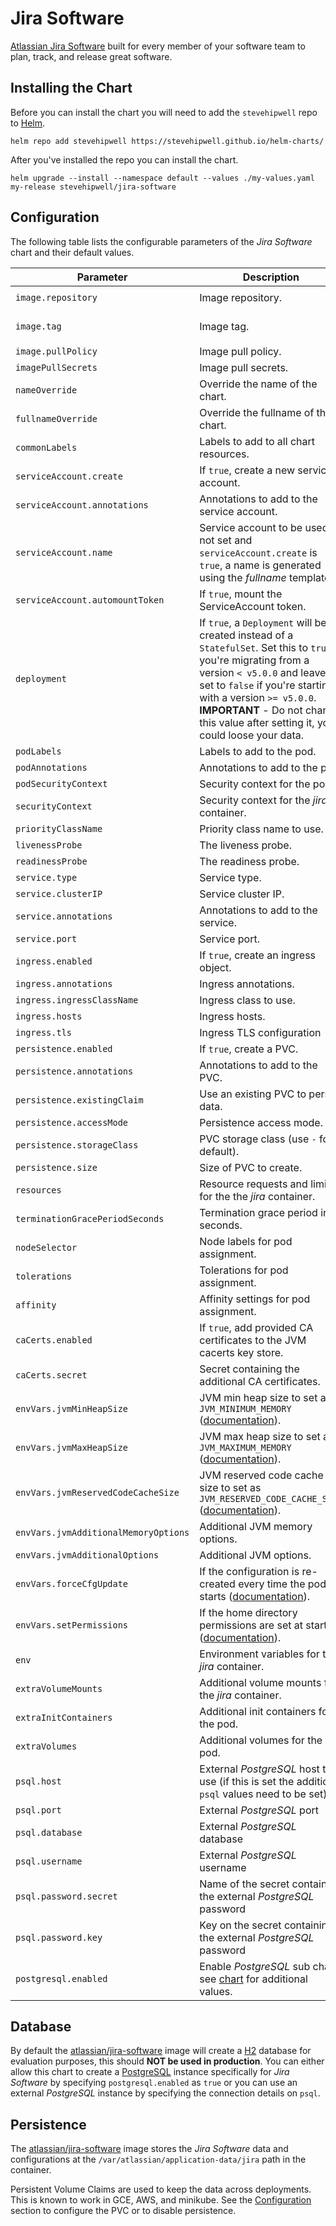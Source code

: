 # Jira Software

[Atlassian Jira Software](https://www.atlassian.com/software/jira) built for every member of your software team to plan, track, and release great software.

## Installing the Chart

Before you can install the chart you will need to add the `stevehipwell` repo to [Helm](https://helm.sh/).

```shell
helm repo add stevehipwell https://stevehipwell.github.io/helm-charts/
```

After you've installed the repo you can install the chart.

```shell
helm upgrade --install --namespace default --values ./my-values.yaml my-release stevehipwell/jira-software
```

## Configuration

The following table lists the configurable parameters of the _Jira Software_ chart and their default values.

| Parameter                            | Description                                                                                                                                                                                                                                                                                             | Default                         |
| ------------------------------------ | ------------------------------------------------------------------------------------------------------------------------------------------------------------------------------------------------------------------------------------------------------------------------------------------------------- | ------------------------------- |
| `image.repository`                   | Image repository.                                                                                                                                                                                                                                                                                       | `atlassian/jira-software`       |
| `image.tag`                          | Image tag.                                                                                                                                                                                                                                                                                              | `{{ .Chart.AppVersion }}-jdk11` |
| `image.pullPolicy`                   | Image pull policy.                                                                                                                                                                                                                                                                                      | `IfNotPresent`                  |
| `imagePullSecrets`                   | Image pull secrets.                                                                                                                                                                                                                                                                                     | `[]`                            |
| `nameOverride`                       | Override the name of the chart.                                                                                                                                                                                                                                                                         | `null`                          |
| `fullnameOverride`                   | Override the fullname of the chart.                                                                                                                                                                                                                                                                     | `null`                          |
| `commonLabels`                       | Labels to add to all chart resources.                                                                                                                                                                                                                                                                   | `{}`                            |
| `serviceAccount.create`              | If `true`, create a new service account.                                                                                                                                                                                                                                                                | `true`                          |
| `serviceAccount.annotations`         | Annotations to add to the service account.                                                                                                                                                                                                                                                              | `{}`                            |
| `serviceAccount.name`                | Service account to be used. If not set and `serviceAccount.create` is `true`, a name is generated using the _fullname_ template.                                                                                                                                                                        | `null`                          |
| `serviceAccount.automountToken`      | If `true`, mount the ServiceAccount token.                                                                                                                                                                                                                                                              | `false`                         |
| `deployment`                         | If `true`, a `Deployment` will be created instead of a `StatefulSet`. Set this to `true` if you're migrating from a version `< v5.0.0` and leave it set to `false` if you're starting with a version `>= v5.0.0`. **IMPORTANT** - Do not change this value after setting it, you could loose your data. | `false`                         |
| `podLabels`                          | Labels to add to the pod.                                                                                                                                                                                                                                                                               | `{}`                            |
| `podAnnotations`                     | Annotations to add to the pod.                                                                                                                                                                                                                                                                          | `{}`                            |
| `podSecurityContext`                 | Security context for the pod.                                                                                                                                                                                                                                                                           | `{fsGroup: 2001}`               |
| `securityContext`                    | Security context for the _jira_ container.                                                                                                                                                                                                                                                              | `{}`                            |
| `priorityClassName`                  | Priority class name to use.                                                                                                                                                                                                                                                                             | `""`                            |
| `livenessProbe`                      | The liveness probe.                                                                                                                                                                                                                                                                                     | See _values.yaml_               |
| `readinessProbe`                     | The readiness probe.                                                                                                                                                                                                                                                                                    | See _values.yaml_               |
| `service.type`                       | Service type.                                                                                                                                                                                                                                                                                           | `ClusterIP`                     |
| `service.clusterIP`                  | Service cluster IP.                                                                                                                                                                                                                                                                                     | `null`                          |
| `service.annotations`                | Annotations to add to the service.                                                                                                                                                                                                                                                                      | `{}`                            |
| `service.port`                       | Service port.                                                                                                                                                                                                                                                                                           | `443`                           |
| `ingress.enabled`                    | If `true`, create an ingress object.                                                                                                                                                                                                                                                                    | `false`                         |
| `ingress.annotations`                | Ingress annotations.                                                                                                                                                                                                                                                                                    | `{}`                            |
| `ingress.ingressClassName`           | Ingress class to use.                                                                                                                                                                                                                                                                                   | `""`                            |
| `ingress.hosts`                      | Ingress hosts.                                                                                                                                                                                                                                                                                          | `[]`                            |
| `ingress.tls`                        | Ingress TLS configuration                                                                                                                                                                                                                                                                               | `[]`                            |
| `persistence.enabled`                | If `true`, create a PVC.                                                                                                                                                                                                                                                                                | `false`                         |
| `persistence.annotations`            | Annotations to add to the PVC.                                                                                                                                                                                                                                                                          | `{}`                            |
| `persistence.existingClaim`          | Use an existing PVC to persist data.                                                                                                                                                                                                                                                                    | `null`                          |
| `persistence.accessMode`             | Persistence access mode.                                                                                                                                                                                                                                                                                | `ReadWriteOnce`                 |
| `persistence.storageClass`           | PVC storage class (use `-` for default).                                                                                                                                                                                                                                                                | `standard`                      |
| `persistence.size`                   | Size of PVC to create.                                                                                                                                                                                                                                                                                  | `8Gi`                           |
| `resources`                          | Resource requests and limits for the the _jira_ container.                                                                                                                                                                                                                                              | `{}`                            |
| `terminationGracePeriodSeconds`      | Termination grace period in seconds.                                                                                                                                                                                                                                                                    | `30`                            |
| `nodeSelector`                       | Node labels for pod assignment.                                                                                                                                                                                                                                                                         | `{}`                            |
| `tolerations`                        | Tolerations for pod assignment.                                                                                                                                                                                                                                                                         | `[]`                            |
| `affinity`                           | Affinity settings for pod assignment.                                                                                                                                                                                                                                                                   | `{}`                            |
| `caCerts.enabled`                    | If `true`, add provided CA certificates to the JVM cacerts key store.                                                                                                                                                                                                                                   | `false`                         |
| `caCerts.secret`                     | Secret containing the additional CA certificates.                                                                                                                                                                                                                                                       | `null`                          |
| `envVars.jvmMinHeapSize`             | JVM min heap size to set as `JVM_MINIMUM_MEMORY` ([documentation](https://bitbucket.org/atlassian-docker/docker-atlassian-jira/src/master/#markdown-header-memory-heap-size)).                                                                                                                          | `384m`                          |
| `envVars.jvmMaxHeapSize`             | JVM max heap size to set as `JVM_MAXIMUM_MEMORY` ([documentation](https://bitbucket.org/atlassian-docker/docker-atlassian-jira/src/master/#markdown-header-memory-heap-size)).                                                                                                                          | `768m`                          |
| `envVars.jvmReservedCodeCacheSize`   | JVM reserved code cache size to set as `JVM_RESERVED_CODE_CACHE_SIZE` ([documentation](https://bitbucket.org/atlassian-docker/docker-atlassian-jira/src/master/#markdown-header-memory-heap-size)).                                                                                                     | `1024m`                         |
| `envVars.jvmAdditionalMemoryOptions` | Additional JVM memory options.                                                                                                                                                                                                                                                                          | `-XX:+UseG1GC`                  |
| `envVars.jvmAdditionalOptions`       | Additional JVM options.                                                                                                                                                                                                                                                                                 | `""`                            |
| `envVars.forceCfgUpdate`             | If the configuration is re-created every time the pod starts ([documentation](https://bitbucket.org/atlassian-docker/docker-atlassian-jira/src/master/#markdown-header-container-configuration)).                                                                                                       | `false`                         |
| `envVars.setPermissions`             | If the home directory permissions are set at startup ([documentation](https://bitbucket.org/atlassian-docker/docker-atlassian-jira/src/master/#markdown-header-container-configuration)).                                                                                                               | `""`                            |
| `env`                                | Environment variables for the _jira_ container.                                                                                                                                                                                                                                                         | `[]`                            |
| `extraVolumeMounts`                  | Additional volume mounts for the _jira_ container.                                                                                                                                                                                                                                                      | `[]`                            |
| `extraInitContainers`                | Additional init containers for the pod.                                                                                                                                                                                                                                                                 | `[]`                            |
| `extraVolumes`                       | Additional volumes for the pod.                                                                                                                                                                                                                                                                         | `[]`                            |
| `psql.host`                          | External _PostgreSQL_ host to use (if this is set the additional `psql` values need to be set)                                                                                                                                                                                                          | `null`                          |
| `psql.port`                          | External _PostgreSQL_ port                                                                                                                                                                                                                                                                              | `null`                          |
| `psql.database`                      | External _PostgreSQL_ database                                                                                                                                                                                                                                                                          | `null`                          |
| `psql.username`                      | External _PostgreSQL_ username                                                                                                                                                                                                                                                                          | `null`                          |
| `psql.password.secret`               | Name of the secret containing the external _PostgreSQL_ password                                                                                                                                                                                                                                        | `null`                          |
| `psql.password.key`                  | Key on the secret containing the external _PostgreSQL_ password                                                                                                                                                                                                                                         | `null`                          |
| `postgresql.enabled`                 | Enable _PostgreSQL_ sub chart, see [chart](https://hub.helm.sh/charts/bitnami/postgresql/4.2.2) for additional values.                                                                                                                                                                                  | `false`                         |

## Database

By default the [atlassian/jira-software](https://hub.docker.com/r/atlassian/jira-software/) image will create a [H2](https://www.h2database.com/html/main.html) database for evaluation purposes, this should **NOT be used in production**. You can either allow this chart to create a [PostgreSQL](https://hub.docker.com/_/postgres) instance specifically for _Jira Software_ by specifying `postgresql.enabled` as `true` or you can use an external _PostgreSQL_ instance by specifying the connection details on `psql`.

## Persistence

The [atlassian/jira-software](https://hub.docker.com/r/atlassian/jira-software/) image stores the _Jira Software_ data and configurations at the `/var/atlassian/application-data/jira` path in the container.

Persistent Volume Claims are used to keep the data across deployments. This is known to work in GCE, AWS, and minikube.
See the [Configuration](#configuration) section to configure the PVC or to disable persistence.

